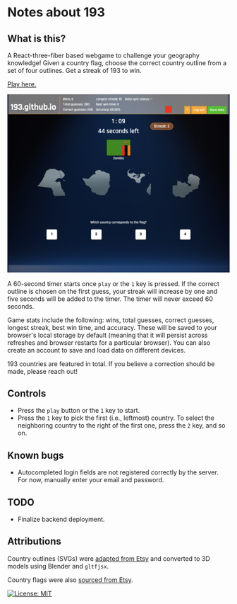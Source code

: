 # Notes about 193

## What is this?

A React-three-fiber based webgame to challenge your geography knowledge! Given a 
country flag, choose the correct country outline from a set of four outlines. Get a streak of 193 to win.

[Play here.](https://master.d1ljhlxy38o7oh.amplifyapp.com/)

![193 game thumbnail](src/assets/193-thumbnail.png)

A 60-second timer starts once ``play`` or the ``1`` key is pressed. If the correct outline is chosen on the first guess, your streak will increase by one and five seconds will be added to the timer. The timer will never exceed 60 seconds. 

Game stats include the following: wins, total guesses, correct guesses,
longest streak, best win time, and accuracy. These will be saved to your
browser's local storage by default (meaning that it will persist across
refreshes and browser restarts for a particular browser). You can also create
an account to save and load data on different devices.

193 countries are featured in total. If you believe a correction should be made, please reach out!

## Controls

- Press the ``play`` button or the ``1`` key to start. 
- Press the ``1`` key to pick the first (i.e., leftmost) country. To select the neighboring country to the right of the first one, press the ``2`` key, and so on.

## Known bugs

- Autocompleted login fields are not registered correctly by the server. For now, manually enter your email and password.

## TODO

- Finalize backend deployment.

## Attributions

Country outlines (SVGs) were [adapted from Etsy](https://www.etsy.com/listing/1174609901/individual-world-countries-maps-svg) and converted to 3D models using Blender and ``gltfjsx``.

Country flags were also [sourced from Etsy](https://www.etsy.com/listing/1031888560/world-country-flags-svg-countries-flag?click_key=c3999de33423f70003e07de1ea496f59c391c6c5%3A1031888560&click_sum=78fbd197&ref=shop_home_feat_2&pro=1&sts=1).

 [![License: MIT](https://img.shields.io/badge/License-MIT-yellow.svg)](https://opensource.org/licenses/MIT)